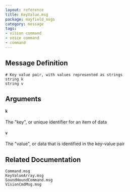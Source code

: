 ```yaml
---
layout: reference
title: KeyValue.msg
package: mayfield_msgs
category: message
tags: 
- vision command
- voice command
- command
---
```


## Message Definition
```
# Key value pair, with values represented as strings
string k
string v
```

## Arguments
#### `k`
The "key", or unique identifier for an item of data

#### `v`
The "value", or data that is identified in the key-value pair

## Related Documentation
``Command.msg``  
``KeyValueArray.msg``  
``SoundHoundCommand.msg``  
``VisionCmdMsg.msg``  
